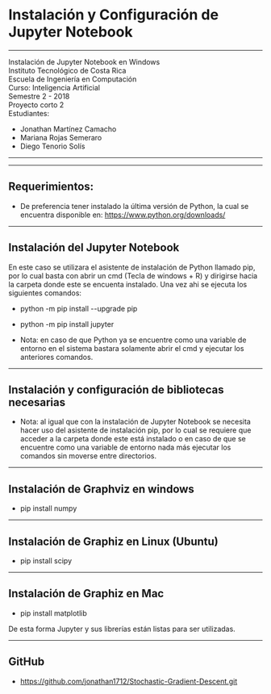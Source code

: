 # Instalación y Configuración de Jupyter Notebook

------------------------------------------------
Instalación de Jupyter Notebook en Windows  
Instituto Tecnológico de Costa Rica 	      
Escuela de Ingeniería en Computación       
Curso: Inteligencia Artificial	      
Semestre 2 - 2018		 	      
Proyecto corto 2 			      
Estudiantes: 			      
* Jonathan Martínez Camacho 	      
* Mariana Rojas Semeraro 		      
* Diego Tenorio Solís 		      
------------------------------------------------

---------------	
Requerimientos:
---------------

* De preferencia tener instalado la última versión de Python, la cual se encuentra disponible en: https://www.python.org/downloads/

--------------------------------
Instalación del Jupyter Notebook
--------------------------------

En este caso se utilizara el asistente de instalación de Python llamado pip, por lo cual basta con abrir un cmd (Tecla de windows + R) y dirigirse hacia la carpeta donde este se encuenta instalado. Una vez ahi se ejecuta los siguientes comandos:

* python -m pip install --upgrade pip
* python -m pip install jupyter

* Nota: en caso de que Python ya se encuentre como una variable de entorno en el sistema bastara solamente abrir el cmd y ejecutar los anteriores comandos.


-----------------------------------------------------
Instalación y configuración de bibliotecas necesarias
-----------------------------------------------------

* Nota: al igual que con la instalación de Jupyter Notebook se necesita hacer uso del asistente de instalación pip, por lo cual se requiere que acceder a la carpeta donde este está instalado o en caso de que se encuentre como una variable de entorno nada más ejecutar los comandos sin moverse entre directorios.

----------------------------------------
Instalación de Graphviz en windows
----------------------------------------

* pip install numpy

----------------------------------------
Instalación de Graphiz en Linux (Ubuntu)
----------------------------------------

* pip install scipy

----------------------------------------
Instalación de Graphiz en Mac
----------------------------------------

* pip install matplotlib


De esta forma Jupyter y sus librerías están listas para ser utilizadas.

-------------
GitHub
-------------

* https://github.com/jonathan1712/Stochastic-Gradient-Descent.git
